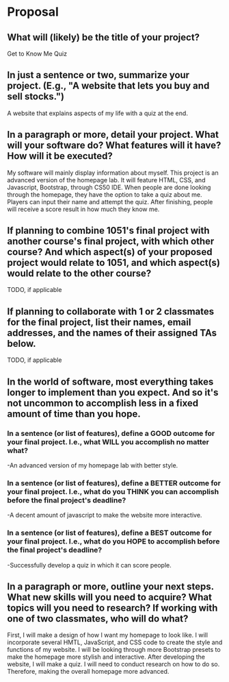 # Proposal

## What will (likely) be the title of your project?

Get to Know Me Quiz

## In just a sentence or two, summarize your project. (E.g., "A website that lets you buy and sell stocks.")

A website that explains aspects of my life with a quiz at the end.

## In a paragraph or more, detail your project. What will your software do? What features will it have? How will it be executed?

My software will mainly display information about myself. This project is an advanced version of the homepage lab. It will feature HTML, CSS, and Javascript, Bootstrap, through CS50 IDE. When people are done looking through the homepage, they have the option to take a quiz about me. Players can input their name and attempt the quiz. After finishing, people will receive a score result in how much they know me.

## If planning to combine 1051's final project with another course's final project, with which other course? And which aspect(s) of your proposed project would relate to 1051, and which aspect(s) would relate to the other course?

TODO, if applicable

## If planning to collaborate with 1 or 2 classmates for the final project, list their names, email addresses, and the names of their assigned TAs below.

TODO, if applicable

## In the world of software, most everything takes longer to implement than you expect. And so it's not uncommon to accomplish less in a fixed amount of time than you hope.

### In a sentence (or list of features), define a GOOD outcome for your final project. I.e., what WILL you accomplish no matter what?

-An advanced version of my homepage lab with better style.

### In a sentence (or list of features), define a BETTER outcome for your final project. I.e., what do you THINK you can accomplish before the final project's deadline?

-A decent amount of javascript to make the website more interactive.

### In a sentence (or list of features), define a BEST outcome for your final project. I.e., what do you HOPE to accomplish before the final project's deadline?

-Successfully develop a quiz in which it can score people.

## In a paragraph or more, outline your next steps. What new skills will you need to acquire? What topics will you need to research? If working with one of two classmates, who will do what?
First, I will make a design of how I want my homepage to look like. I will incorporate several HMTL, JavaScript, and CSS code to create the style and functions of my website. I will be looking through more Bootstrap presets to make the homepage more stylish and interactive. After developing the website, I will make a quiz. I will need to conduct research on how to do so. Therefore, making the overall homepage more advanced.

